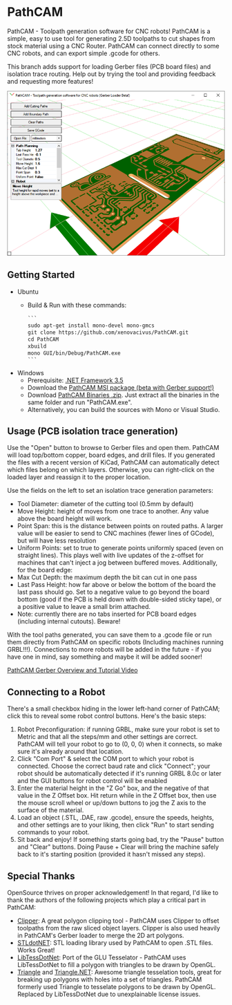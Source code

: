 PathCAM
=======

PathCAM - Toolpath generation software for CNC robots!  PathCAM is a simple, easy to use tool for generating 2.5D toolpaths to cut shapes from stock material using a CNC Router.  PathCAM can connect directly to some CNC robots, and can export simple .gcode for others.

This branch adds support for loading Gerber files (PCB board files) and isolation trace routing.  Help out by trying the tool and providing feedback and requesting more features!

![PathCAM Screenshot](https://github.com/xenovacivus/PathCAM/blob/pathcam-gerber/Examples/screenshot-pcb.png)


Getting Started
---------------

* Ubuntu
  * Build & Run with these commands:
        
        ```
        sudo apt-get install mono-devel mono-gmcs
        git clone https://github.com/xenovacivus/PathCAM.git
        cd PathCAM
        xbuild
        mono GUI/bin/Debug/PathCAM.exe
        ```

* Windows
  * Prerequisite: [.NET Framework 3.5](https://www.microsoft.com/en-us/download/details.aspx?id=21)
  * Download the [PathCAM MSI package (beta with Gerber support!)](https://github.com/xenovacivus/PathCAM/blob/pathcam-gerber/Installer/PathCAM.msi?raw=true)
  * Download [PathCAM Binaries .zip](https://github.com/xenovacivus/PathCAM/raw/pathcam-gerber/Installer/PathCAM.zip).  Just extract all the binaries in the same folder and run "PathCAM.exe".
  * Alternatively, you can build the sources with Mono or Visual Studio.


Usage (PCB isolation trace generation)
------------

Use the "Open" button to browse to Gerber files and open them.  PathCAM will load top/bottom copper, board edges, and drill files.  If you generated the files with a recent version of KiCad, PathCAM can automatically detect which files belong on which layers.  Otherwise, you can right-click on the loaded layer and reassign it to the proper location.

Use the fields on the left to set an isolation trace generation parameters:
 * Tool Diameter: diameter of the cutting tool (0.5mm by default)
 * Move Height: height of moves from one trace to another.  Any value above the board height will work.
 * Point Span: this is the distance between points on routed paths.  A larger value will be easier to send to CNC machines (fewer lines of GCode), but will have less resolution
 * Uniform Points: set to true to generate points uniformly spaced (even on straight lines).  This plays well with live updates of the z-offset for machines that can't inject a jog between buffered moves.
Additionally, for the board edge:
 * Max Cut Depth: the maximum depth the bit can cut in one pass
 * Last Pass Height: how far above or below the bottom of the board the last pass should go.  Set to a negative value to go beyond the board bottom (good if the PCB is held down with double-sided sticky tape), or a positive value to leave a small brim attached.
 * Note: currently there are no tabs inserted for PCB board edges (including internal cutouts).  Beware!

With the tool paths generated, you can save them to a .gcode file or run them directly from PathCAM on specific robots (Including machines running GRBL!!!).  Connections to more robots will be added in the future - if you have one in mind, say something and maybe it will be added sooner!

[PathCAM Gerber Overview and Tutorial Video](https://www.youtube.com/watch?v=USUT9_Offvs&t=1s)

Connecting to a Robot
---------------------

There's a small checkbox hiding in the lower left-hand corner of PathCAM; click this to reveal some robot control buttons.  Here's the basic steps:

1. Robot Preconfiguration: if running GRBL, make sure your robot is set to Metric and that all the steps/mm and other settings are correct.  PathCAM will tell your robot to go to (0, 0, 0) when it connects, so make sure it's already around that location.
1. Click "Com Port" & select the COM port to which your robot is connected.  Choose the correct baud rate and click "Connect"; your robot should be automatically detected if it's running GRBL 8.0c or later and the GUI buttons for robot control will be enabled
1. Enter the material height in the "Z Go" box, and the negative of that value in the Z Offset box.  Hit return while in the Z Offset box, then use the mouse scroll wheel or up/down buttons to jog the Z axis to the surface of the material.
1. Load an object (.STL, .DAE, raw .gcode), ensure the speeds, heights, and other settings are to your liking, then click "Run" to start sending commands to your robot.
1. Sit back and enjoy!  If something starts going bad, try the "Pause" button and "Clear" buttons.  Doing Pause + Clear will bring the machine safely back to it's starting position (provided it hasn't missed any steps).

Special Thanks
--------------

OpenSource thrives on proper acknowledgement!  In that regard, I'd like to thank the authors of the following projects which play a critical part in PathCAM:

* [Clipper](http://www.angusj.com/delphi/clipper.php): A great polygon clipping tool - PathCAM uses Clipper to offset toolpaths from the raw sliced object layers.  Clipper is also used heavily in PathCAM's Gerber loader to merge the 2D art polygons.
* [STLdotNET](https://github.com/QuantumConcepts/STLdotNET): STL loading library used by PathCAM to open .STL files.  Works Great!
* [LibTessDotNet](https://github.com/speps/LibTessDotNet): Port of the GLU Tesselator - PathCAM uses LibTessDotNet to fill a polygon with triangles to be drawn by OpenGL.
* [Triangle](http://www.cs.cmu.edu/~quake/triangle.html) and [Triangle.NET](http://triangle.codeplex.com/): Awesome triangle tesselation tools, great for breaking up polygons with holes into a set of triangles.  PathCAM formerly used Triangle to tesselate polygons to be drawn by OpenGL.  Replaced by LibTessDotNet due to unexplainable license issues.

